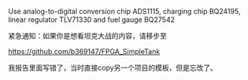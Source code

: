Use analog-to-digital conversion chip ADS1115, charging chip BQ24195, linear regulator TLV71330 and fuel gauge BQ27542



紧急通知：如果你是想看坦克大战的内容，请移步至

https://github.com/b369147/FPGA_SimpleTank

我报告里面写错了，当时直接copy另一个项目的模板，但是忘改了。
